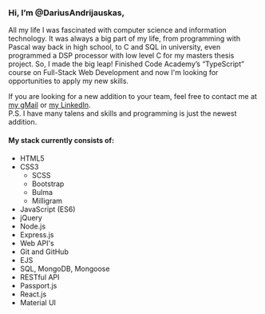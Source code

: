<h3>Hi, I’m @DariusAndrijauskas,</h3>

<p>All my life I was fascinated with computer science and information technology. It was always a big part of my life, from programming with Pascal way back in high school, to C and SQL in university, even programmed a DSP processor with low level C for my masters thesis project. So, I made the big leap! Finished Code Academy’s “TypeScript” course on Full-Stack Web Development and now I'm looking for opportunities to apply my new skills.</p>

<p>If you are looking for a new addition to your team, feel free to contact me at <a href="mailto:darius.andrijauskas@gmail.com">my gMail</a> or <a href="https://www.linkedin.com/in/darius-andrijauskas/">my LinkedIn</a>.<br>
P.S. I have many talens and skills and programming is just the newest addition.</p>

<h4>My stack currently consists of:</h4>
<ul>
  <li>HTML5</li>
  <li>CSS3
    <ul>
      <li>SCSS</li>
      <li>Bootstrap</li>
      <li>Bulma</li>
      <li>Milligram</li>
    </ul>
 </li>
  <li>JavaScript (ES6)</li>
  <li>jQuery</li>
  <li>Node.js</li>
  <li>Express.js</li>
  <li>Web API's</li>
  <li>Git and GitHub</li>
  <li>EJS</li>
  <li>SQL, MongoDB, Mongoose</li>
  <li>RESTful API</li>
  <li>Passport.js</li>
  <li>React.js</li>
  <li>Material UI</li>
</ul>
